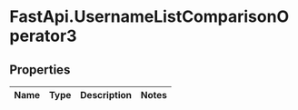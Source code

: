 # FastApi.UsernameListComparisonOperator3

## Properties
Name | Type | Description | Notes
------------ | ------------- | ------------- | -------------

